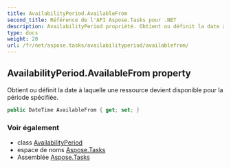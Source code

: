 ```yaml
---
title: AvailabilityPeriod.AvailableFrom
second_title: Référence de l'API Aspose.Tasks pour .NET
description: AvailabilityPeriod propriété. Obtient ou définit la date à laquelle une ressource devient disponible pour la période spécifiée.
type: docs
weight: 20
url: /fr/net/aspose.tasks/availabilityperiod/availablefrom/
---
```

## AvailabilityPeriod.AvailableFrom property

Obtient ou définit la date à laquelle une ressource devient disponible pour la période spécifiée.

```csharp
public DateTime AvailableFrom { get; set; }
```

### Voir également

* class [AvailabilityPeriod](../)
* espace de noms [Aspose.Tasks](../../availabilityperiod/)
* Assemblée [Aspose.Tasks](../../../)


